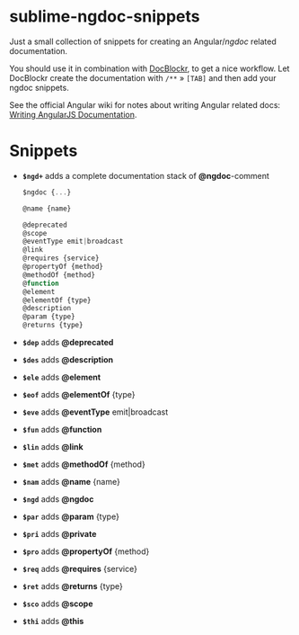 sublime-ngdoc-snippets
======================

Just a small collection of snippets for creating an Angular/*ngdoc* related documentation.

You should use it in combination with [DocBlockr](https://sublime.wbond.net/packages/DocBlockr), to get a nice workflow.
Let DocBlockr create the documentation with `/**` » `[TAB]` and then add your ngdoc snippets.

See the official Angular wiki for notes about writing Angular related docs: [Writing AngularJS Documentation](https://github.com/angular/angular.js/wiki/Writing-AngularJS-Documentation).

Snippets
========

+ **`$ngd+`** adds a complete documentation stack of **@ngdoc**-comment

    ```js
    $ngdoc {...}  

    @name {name}  

    @deprecated
    @scope
    @eventType emit|broadcast
    @link
    @requires {service}  
    @propertyOf {method}  
    @methodOf {method}  
    @function  
    @element
    @elementOf {type}
    @description
    @param {type}
    @returns {type}
    ```
+ **`$dep`** adds **@deprecated**
+ **`$des`** adds **@description**
+ **`$ele`** adds **@element**
+ **`$eof`** adds **@elementOf** {type}
+ **`$eve`** adds **@eventType** emit|broadcast
+ **`$fun`** adds **@function**
+ **`$lin`** adds **@link**
+ **`$met`** adds **@methodOf** {method}
+ **`$nam`** adds **@name** {name}
+ **`$ngd`** adds **@ngdoc**
+ **`$par`** adds **@param** {type}
+ **`$pri`** adds **@private**
+ **`$pro`** adds **@propertyOf** {method}
+ **`$req`** adds **@requires** {service}
+ **`$ret`** adds **@returns** {type}
+ **`$sco`** adds **@scope**
+ **`$thi`** adds **@this**